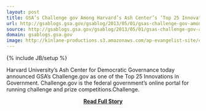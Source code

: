 ```yaml
---
layout: post
title: GSA’s Challenge gov Among Harvard’s Ash Center’s ‘Top 25 Innovations in Government’
url: http://gsablogs.gsa.gov/gsablog/2013/05/01/gsas-challenge-gov-among-harvards-ash-centers-top-25-innovations-in-government/
source: http://gsablogs.gsa.gov/gsablog/2013/05/01/gsas-challenge-gov-among-harvards-ash-centers-top-25-innovations-in-government/
domain: gsablogs.gsa.gov
image: http://kinlane-productions.s3.amazonaws.com/ap-evangelist-site/curated/screenshots/8247_gsablogs_gsa_gov.png
---
```

{% include JB/setup %}<p>Harvard University’s Ash Center for Democratic Governance today announced GSA’s Challenge.gov as one of the Top 25 Innovations in Government. Challenge.gov is the federal government’s online portal for running challenge and prize competitions.Challenge.</p>
<center><p><a href="http://gsablogs.gsa.gov/gsablog/2013/05/01/gsas-challenge-gov-among-harvards-ash-centers-top-25-innovations-in-government/" style='padding:25px; font-sze:18px; font-weight: bold;'>Read Full Story</a></p></center>
